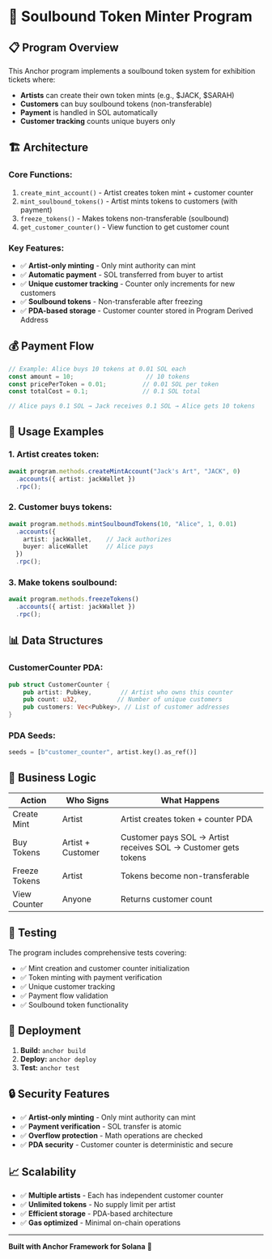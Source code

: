 # 🎫 Soulbound Token Minter Program

## 📋 **Program Overview**

This Anchor program implements a soulbound token system for exhibition tickets where:

- **Artists** can create their own token mints (e.g., $JACK, $SARAH)
- **Customers** can buy soulbound tokens (non-transferable)
- **Payment** is handled in SOL automatically
- **Customer tracking** counts unique buyers only

## 🏗️ **Architecture**

### **Core Functions:**
1. `create_mint_account()` - Artist creates token mint + customer counter
2. `mint_soulbound_tokens()` - Artist mints tokens to customers (with payment)
3. `freeze_tokens()` - Makes tokens non-transferable (soulbound)
4. `get_customer_counter()` - View function to get customer count

### **Key Features:**
- ✅ **Artist-only minting** - Only mint authority can mint
- ✅ **Automatic payment** - SOL transferred from buyer to artist
- ✅ **Unique customer tracking** - Counter only increments for new customers
- ✅ **Soulbound tokens** - Non-transferable after freezing
- ✅ **PDA-based storage** - Customer counter stored in Program Derived Address

## 💰 **Payment Flow**

```typescript
// Example: Alice buys 10 tokens at 0.01 SOL each
const amount = 10;                    // 10 tokens
const pricePerToken = 0.01;          // 0.01 SOL per token
const totalCost = 0.1;               // 0.1 SOL total

// Alice pays 0.1 SOL → Jack receives 0.1 SOL → Alice gets 10 tokens
```

## 🔧 **Usage Examples**

### **1. Artist creates token:**
```typescript
await program.methods.createMintAccount("Jack's Art", "JACK", 0)
  .accounts({ artist: jackWallet })
  .rpc();
```

### **2. Customer buys tokens:**
```typescript
await program.methods.mintSoulboundTokens(10, "Alice", 1, 0.01)
  .accounts({ 
    artist: jackWallet,    // Jack authorizes
    buyer: aliceWallet     // Alice pays
  })
  .rpc();
```

### **3. Make tokens soulbound:**
```typescript
await program.methods.freezeTokens()
  .accounts({ artist: jackWallet })
  .rpc();
```

## 📊 **Data Structures**

### **CustomerCounter PDA:**
```rust
pub struct CustomerCounter {
    pub artist: Pubkey,        // Artist who owns this counter
    pub count: u32,           // Number of unique customers
    pub customers: Vec<Pubkey>, // List of customer addresses
}
```

### **PDA Seeds:**
```rust
seeds = [b"customer_counter", artist.key().as_ref()]
```

## 🎯 **Business Logic**

| Action | Who Signs | What Happens |
|--------|-----------|--------------|
| Create Mint | Artist | Artist creates token + counter PDA |
| Buy Tokens | Artist + Customer | Customer pays SOL → Artist receives SOL → Customer gets tokens |
| Freeze Tokens | Artist | Tokens become non-transferable |
| View Counter | Anyone | Returns customer count |

## 🧪 **Testing**

The program includes comprehensive tests covering:
- ✅ Mint creation and customer counter initialization
- ✅ Token minting with payment verification
- ✅ Unique customer tracking
- ✅ Payment flow validation
- ✅ Soulbound token functionality

## 🚀 **Deployment**

1. **Build:** `anchor build`
2. **Deploy:** `anchor deploy`
3. **Test:** `anchor test`

## 🔒 **Security Features**

- ✅ **Artist-only minting** - Only mint authority can mint
- ✅ **Payment verification** - SOL transfer is atomic
- ✅ **Overflow protection** - Math operations are checked
- ✅ **PDA security** - Customer counter is deterministic and secure

## 📈 **Scalability**

- ✅ **Multiple artists** - Each has independent customer counter
- ✅ **Unlimited tokens** - No supply limit per artist
- ✅ **Efficient storage** - PDA-based architecture
- ✅ **Gas optimized** - Minimal on-chain operations

---

**Built with Anchor Framework for Solana** 🚀




